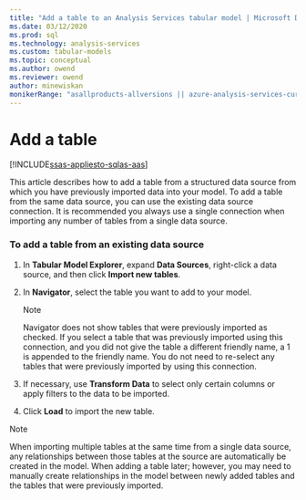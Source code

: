 ```yaml
---
title: "Add a table to an Analysis Services tabular model | Microsoft Docs"
ms.date: 03/12/2020
ms.prod: sql
ms.technology: analysis-services
ms.custom: tabular-models
ms.topic: conceptual
ms.author: owend
ms.reviewer: owend
author: minewiskan
monikerRange: "asallproducts-allversions || azure-analysis-services-current || >= sql-analysis-services-2016"
---
```

# Add a table

[!INCLUDE[ssas-appliesto-sqlas-aas](../../includes/ssas-appliesto-sqlas-aas.md)]

  This article describes how to add a table from a structured data source from which you have previously imported data into your model. To add a table from the same data source, you can use the existing data source connection. It is recommended you always use a single connection when importing any number of tables from a single data source.  
  
### To add a table from an existing data source
  
1.  In **Tabular Model Explorer**, expand **Data Sources**, right-click a data source, and then click **Import new tables**.  
  
2.  In **Navigator**, select the table you want to add to your model.  
  
    > [!NOTE]  
    >  Navigator does not show tables that were previously imported as checked. If you select a table that was previously imported using this connection, and you did not give the table a different friendly name, a 1 is appended to the friendly name. You do not need to re-select any tables that were previously imported by using this connection.  
  
3.  If necessary, use **Transform Data** to select only certain columns or apply filters to the data to be imported.  
  
4.  Click **Load** to import the new table.  
  
> [!NOTE]  
>  When importing multiple tables at the same time from a single data source, any relationships between those tables at the source are automatically be created in the model. When adding a table later; however, you may need to manually create relationships in the model between newly added tables and the tables that were previously imported.  
  
  
  
